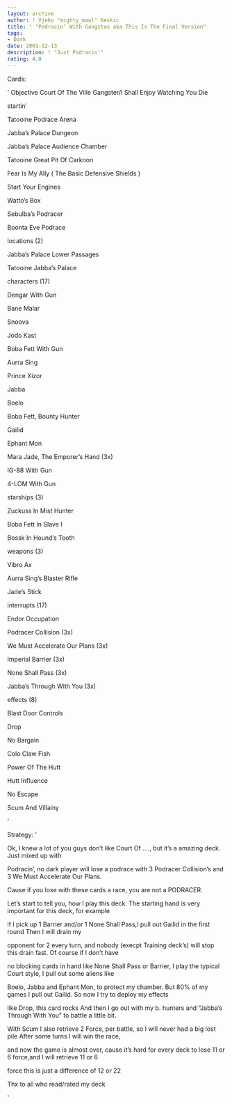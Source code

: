 ```yaml
---
layout: archive
author: ! Vjeko "mighty_maul" Keskic
title: ! "Podracin’ With Gangstas aka This Is The Final Version"
tags:
- Dark
date: 2001-12-13
description: ! "Just Podracin’"
rating: 4.0
---
```

Cards: 

' 
Objective 	 	Court Of The Ville Gangster/I Shall Enjoy Watching You Die




startin’ 


Tatooine  Podrace Arena 

Jabba’s Palace  Dungeon 

Jabba’s Palace  Audience Chamber 

Tatooine  Great Pit Of Carkoon 

Fear Is My Ally ( The Basic Defensive Shields )

Start Your Engines 

Watto’s Box

Sebulba’s Podracer

Boonta Eve Podrace



locations (2)


Jabba’s Palace  Lower Passages

Tatooine  Jabba’s Palace



characters (17)


Dengar With Gun

Bane Malar

Snoova

Jodo Kast

Boba Fett With Gun

Aurra Sing

Prince Xizor

Jabba

Boelo

Boba Fett, Bounty Hunter

Gailid

Ephant Mon

Mara Jade, The Emporer’s Hand (3x)

IG-88 With Gun

4-LOM With Gun



starships (3)


Zuckuss In Mist Hunter

Boba Fett In Slave I

Bossk In Hound’s Tooth



weapons (3)


Vibro Ax

Aurra Sing’s Blaster Rifle

Jade’s Stick



interrupts (17)


Endor Occupation

Podracer Collision (3x)

We Must Accelerate Our Plans (3x)

Imperial Barrier (3x)

None Shall Pass (3x)

Jabba’s Through With You (3x)


effects (8)


Blast Door Controls

Drop

No Bargain

Colo Claw Fish

Power Of The Hutt

Hutt Influence

No Escape

Scum And Villainy

'

Strategy: '

Ok, I knew a lot of you guys don’t like Court Of ...., but it’s a amazing deck. Just mixed up with

Podracin’, no dark player will lose a podrace with 3 Podracer Collision’s and 3 We Must Accelerate Our Plans.

Cause if you lose with these cards a race, you are not a PODRACER.


Let’s start to tell you, how I play this deck. The starting hand is very important for this deck, for example

if I pick up 1 Barrier and/or 1 None Shall Pass,I pull out Gailid in the first round Then I will drain my 

opponent for 2 every turn, and nobody (execpt Training deck’s) will stop this drain fast. Of course if I don’t have

no blocking cards in hand like None Shall Pass or Barrier, I play the typical Court style, I pull out some aliens like 

Boelo, Jabba and Ephant Mon, to protect my chamber. But 80% of my games I pull out Gailid. So now I try to deploy my effects

like Drop, this card rocks And then I go out with my b. hunters and "Jabba’s Through With You" to battle a little bit.

With Scum I also retrieve 2 Force, per battle, so I will never had a big lost pile After some turns I will win the race, 

and now the game is almost over, cause it’s hard for every deck to lose 11 or 6 force,and I will retrieve 11 or 6 

force this is just a difference of 12 or 22 


Thx to all who read/rated my deck

'